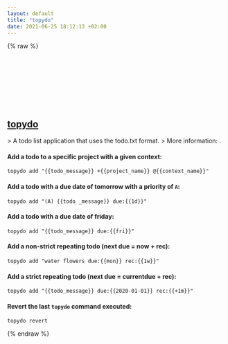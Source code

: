 ```yaml
---
layout: default
title: "topydo"
date: 2021-06-25 18:12:13 +02:00
---
```

{% raw %}
<h2 id="topydo">
  <a href="/en/common/topydo.html">topydo</a> <a href="#topydo"><svg class="icon">
    <use href="/assets/images/unicode_sprite.svg#link" />
  </svg></a>
</h2>
> A todo list application that uses the todo.txt format.
> More information: <https://github.com/topydo/topydo>.

#### Add a todo to a specific project with a given context:
```shell
topydo add "{{todo_message}} +{{project_name}} @{{context_name}}"
```
#### Add a todo with a due date of tomorrow with a priority of `A`:
```shell
topydo add "(A) {{todo _message}} due:{{1d}}"
```
#### Add a todo with a due date of friday:
```shell
topydo add "{{todo_message}} due:{{fri}}"
```
#### Add a non-strict repeating todo (next due = now + rec):
```shell
topydo add "water flowers due:{{mon}} rec:{{1w}}"
```
#### Add a strict repeating todo (next due = currentdue + rec):
```shell
topydo add "{{todo_message}} due:{{2020-01-01}} rec:{{+1m}}"
```
#### Revert the last `topydo` command executed:
```shell
topydo revert
```
{% endraw %}